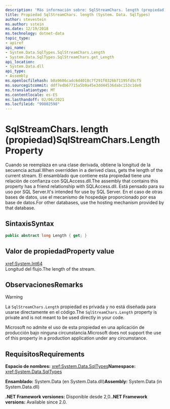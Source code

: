 ```yaml
---
description: 'Más información sobre: SqlStreamChars. length (propiedad)'
title: Propiedad SqlStreamChars. length (System. Data. SqlTypes)
author: stevestein
ms.author: sstein
ms.date: 12/19/2018
ms.technology: dotnet-data
topic_type:
- apiref
api_name:
- System.Data.SqlTypes.SqlStreamChars.Length
- System.Data.SqlTypes.SqlStreamChars.get_Length
api_location:
- System.Data.dll
api_type:
- Assembly
ms.openlocfilehash: b0a9686cadc6d4018c7f291f0326b71195fd5cf5
ms.sourcegitcommit: ddf7edb67715a5b9a45e3dd44536dabc153c1de0
ms.translationtype: MT
ms.contentlocale: es-ES
ms.lasthandoff: 02/06/2021
ms.locfileid: "99802598"
---
```

# <a name="sqlstreamcharslength-property"></a><span data-ttu-id="5a0c8-103">SqlStreamChars. length (propiedad)</span><span class="sxs-lookup"><span data-stu-id="5a0c8-103">SqlStreamChars.Length Property</span></span>

<span data-ttu-id="5a0c8-104">Cuando se reemplaza en una clase derivada, obtiene la longitud de la secuencia actual.</span><span class="sxs-lookup"><span data-stu-id="5a0c8-104">When overridden in a derived class, gets the length of the current stream.</span></span> <span data-ttu-id="5a0c8-105">El ensamblado que contiene esta propiedad tiene una relación de confianza con SQLAccess.dll.</span><span class="sxs-lookup"><span data-stu-id="5a0c8-105">The assembly that contains this property has a friend relationship with SQLAccess.dll.</span></span> <span data-ttu-id="5a0c8-106">Está pensado para su uso por SQL Server.</span><span class="sxs-lookup"><span data-stu-id="5a0c8-106">It's intended for use by SQL Server.</span></span> <span data-ttu-id="5a0c8-107">En el caso de otras bases de datos, use el mecanismo de hospedaje proporcionado por esa base de datos.</span><span class="sxs-lookup"><span data-stu-id="5a0c8-107">For other databases, use the hosting mechanism provided by that database.</span></span>

## <a name="syntax"></a><span data-ttu-id="5a0c8-108">Sintaxis</span><span class="sxs-lookup"><span data-stu-id="5a0c8-108">Syntax</span></span>

```csharp
public abstract long Length { get; }
```

## <a name="property-value"></a><span data-ttu-id="5a0c8-109">Valor de propiedad</span><span class="sxs-lookup"><span data-stu-id="5a0c8-109">Property value</span></span>

<xref:System.Int64>\
<span data-ttu-id="5a0c8-110">Longitud del flujo.</span><span class="sxs-lookup"><span data-stu-id="5a0c8-110">The length of the stream.</span></span>

## <a name="remarks"></a><span data-ttu-id="5a0c8-111">Observaciones</span><span class="sxs-lookup"><span data-stu-id="5a0c8-111">Remarks</span></span>

> [!WARNING]
> <span data-ttu-id="5a0c8-112">La `SqlStreamChars.Length` propiedad es privada y no está diseñada para usarse directamente en el código.</span><span class="sxs-lookup"><span data-stu-id="5a0c8-112">The `SqlStreamChars.Length` property is private and is not meant to be used directly in your code.</span></span>
>
> <span data-ttu-id="5a0c8-113">Microsoft no admite el uso de esta propiedad en una aplicación de producción bajo ninguna circunstancia.</span><span class="sxs-lookup"><span data-stu-id="5a0c8-113">Microsoft does not support the use of this property in a production application under any circumstance.</span></span>

## <a name="requirements"></a><span data-ttu-id="5a0c8-114">Requisitos</span><span class="sxs-lookup"><span data-stu-id="5a0c8-114">Requirements</span></span>

<span data-ttu-id="5a0c8-115">**Espacio de nombres:** <xref:System.Data.SqlTypes></span><span class="sxs-lookup"><span data-stu-id="5a0c8-115">**Namespace:** <xref:System.Data.SqlTypes></span></span>

<span data-ttu-id="5a0c8-116">**Ensamblado:** System.Data (en System.Data.dll)</span><span class="sxs-lookup"><span data-stu-id="5a0c8-116">**Assembly:** System.Data (in System.Data.dll)</span></span>

<span data-ttu-id="5a0c8-117">**.NET Framework versiones:** Disponible desde 2,0.</span><span class="sxs-lookup"><span data-stu-id="5a0c8-117">**.NET Framework versions:** Available since 2.0.</span></span>
